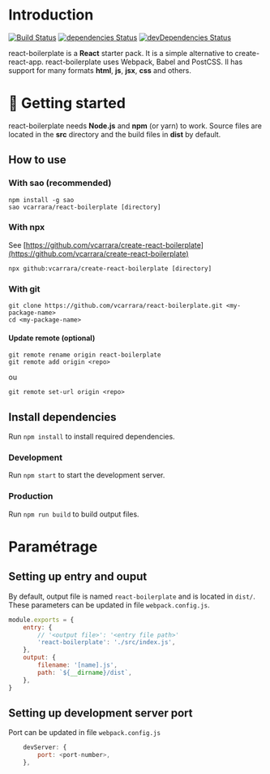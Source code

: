 # Introduction


[![Build Status](https://travis-ci.org/vcarrara/react-boilerplate.svg?branch=master)](https://travis-ci.org/vcarrara/react-boilerplate)
[![dependencies Status](https://david-dm.org/vcarrara/react-boilerplate/status.svg)](https://david-dm.org/vcarrara/react-boilerplate)
[![devDependencies Status](https://david-dm.org/vcarrara/react-boilerplate/dev-status.svg)](https://david-dm.org/vcarrara/react-boilerplate?type=dev)

react-boilerplate is a **React** starter pack. It is a simple alternative to create-react-app. react-boilerplate uses Webpack, Babel and PostCSS. Il has support for many formats **html**, **js**, **jsx**, **css** and others.

# :rocket: Getting started

react-boilerplate needs **Node.js** and **npm** (or yarn) to work. Source files are located in the **src** directory and the build files in **dist** by default.

## How to use

### With sao (recommended)

```
npm install -g sao
sao vcarrara/react-boilerplate [directory]
```

### With npx

See [https://github.com/vcarrara/create-react-boilerplate](https://github.com/vcarrara/create-react-boilerplate)
```
npx github:vcarrara/create-react-boilerplate [directory]
```

### With git

```
git clone https://github.com/vcarrara/react-boilerplate.git <my-package-name>
cd <my-package-name>
```

#### Update remote (optional)

```
git remote rename origin react-boilerplate
git remote add origin <repo>
```
ou
```
git remote set-url origin <repo>
```

## Install dependencies

Run `npm install` to install required dependencies.

### Development

Run `npm start` to start the development server.

### Production

Run `npm run build` to build output files.

# Paramétrage

## Setting up entry and ouput

By default, output file is named `react-boilerplate` and is located in `dist/`. These parameters can be updated in file `webpack.config.js`.

```javascript
module.exports = {
    entry: {
        // '<output file>': '<entry file path>'
        'react-boilerplate': './src/index.js',
    },
    output: {
        filename: '[name].js',
        path: `${__dirname}/dist`,
    },
}
```

## Setting up development server port

Port can be updated in file `webpack.config.js`

```javascript
    devServer: {
        port: <port-number>,
    },
```
